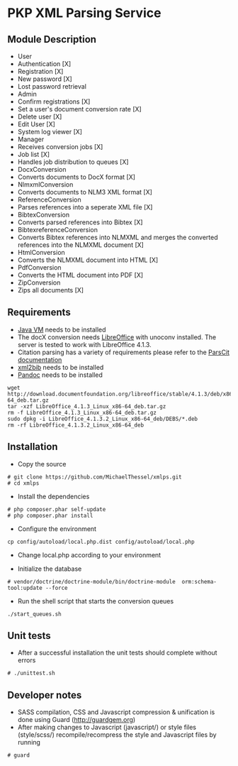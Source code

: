 PKP XML Parsing Service
=======================

Module Description
------------------
* User
 * Authentication [X]
 * Registration [X]
 * New password [X]
 * Lost password retrieval
* Admin
 * Confirm registrations [X]
 * Set a user's document conversion rate [X]
 * Delete user [X]
 * Edit User [X]
 * System log viewer [X]
* Manager
 * Receives conversion jobs [X]
 * Job list [X]
 * Handles job distribution to queues [X]
* DocxConversion
 * Converts documents to DocX format [X]
* NlmxmlConversion
 * Converts documents to NLM3 XML format [X]
* ReferenceConversion
 * Parses references into a seperate XML file [X]
* BibtexConversion
 * Converts parsed references into Bibtex [X]
* BibtexreferenceConversion
 * Converts Bibtex references into NLMXML and merges the converted references into the NLMXML document [X]
* HtmlConversion
 * Converts the NLMXML document into HTML [X]
* PdfConversion
 * Converts the HTML document into PDF [X]
* ZipConversion
 * Zips all documents [X]

Requirements
------------
* [Java VM](https://java.com/en/download/index.jsp) needs to be installed
* The docX conversion needs [LibreOffice](http://www.libreoffice.org/) with unoconv installed. The server is tested to work with LibreOffice 4.1.3.
* Citation parsing has a variety of requirements please refer to the [ParsCit documentation](https://github.com/knmnyn/ParsCit/blob/master/INSTALL)
* [xml2bib](http://sourceforge.net/p/bibutils/home/xml2bib/) needs to be installed
* [Pandoc](http://johnmacfarlane.net/pandoc/) needs to be installed

```
wget http://download.documentfoundation.org/libreoffice/stable/4.1.3/deb/x86_64/LibreOffice_4.1.3_Linux_x86-64_deb.tar.gz
tar -xzf LibreOffice_4.1.3_Linux_x86-64_deb.tar.gz
rm -f LibreOffice_4.1.3_Linux_x86-64_deb.tar.gz
sudo dpkg -i LibreOffice_4.1.3.2_Linux_x86-64_deb/DEBS/*.deb
rm -rf LibreOffice_4.1.3.2_Linux_x86-64_deb
```

Installation
------------
* Copy the source

```
# git clone https://github.com/MichaelThessel/xmlps.git
# cd xmlps
```
* Install the dependencies

```
# php composer.phar self-update
# php composer.phar install
```
* Configure the environment

```
cp config/autoload/local.php.dist config/autoload/local.php
```
* Change local.php according to your environment

* Initialize the database

```
# vendor/doctrine/doctrine-module/bin/doctrine-module  orm:schema-tool:update --force
```
* Run the shell script that starts the conversion queues

```
./start_queues.sh
```

Unit tests
----------
* After a successful installation the unit tests should complete without errors

```
# ./unittest.sh
```

Developer notes
---------------
* SASS compilation, CSS and Javascript compression & unification is done using Guard (http://guardgem.org)
* After making changes to Javascript (javascript/) or style files (style/scss/) recompile/recompress the style and Javascript files by running

```
# guard
```

